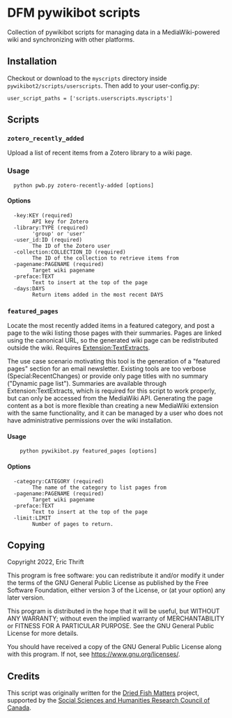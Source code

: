 # DFM pywikibot scripts

Collection of pywikibot scripts for managing data in a MediaWiki-powered wiki
and synchronizing with other platforms.

## Installation

Checkout or download to the `myscripts` directory inside `pywikibot2/scripts/userscripts`. Then add to your user-config.py:

```
user_script_paths = ['scripts.userscripts.myscripts']
```

## Scripts

### `zotero_recently_added`

Upload a list of recent items from a Zotero library to a wiki page.

### Usage

```
  python pwb.py zotero-recently-added [options]
```

#### Options

```
  -key:KEY (required)
        API key for Zotero
  -library:TYPE (required)
        'group' or 'user'
  -user_id:ID (required)
        The ID of the Zotero user
  -collection:COLLECTION_ID (required)
        The ID of the collection to retrieve items from
  -pagename:PAGENAME (required)
        Target wiki pagename
  -preface:TEXT
        Text to insert at the top of the page
  -days:DAYS
        Return items added in the most recent DAYS
```

### `featured_pages`

Locate the most recently added items in a featured category, and post a page
to the wiki listing those pages with their summaries. Pages are linked using
the canonical URL, so the generated wiki page can be redistributed outside the
wiki. Requires [Extension:TextExtracts](https://www.mediawiki.org/wiki/Extension:TextExtracts).

The use case scenario motivating this tool is the generation of a "featured
pages" section for an email newsletter. Existing tools are too verbose
(Special:RecentChanges) or provide only page titles with no summary ("Dynamic
page list"). Summaries are available through Extension:TextExtracts, which is
required for this script to work properly, but can only be accessed from the
MediaWiki API. Generating the page content as a bot is more flexible than
creating a new MediaWiki extension with the same functionality, and it can be
managed by a user who does not have administrative permissions over the wiki
installation.

#### Usage

```
    python pywikibot.py featured_pages [options]
```

#### Options

```
  -category:CATEGORY (required)
        The name of the category to list pages from
  -pagename:PAGENAME (required)
        Target wiki pagename
  -preface:TEXT
        Text to insert at the top of the page
  -limit:LIMIT
        Number of pages to return.
```

## Copying

Copyright 2022, Eric Thrift

This program is free software: you can redistribute it and/or modify
it under the terms of the GNU General Public License as published by
the Free Software Foundation, either version 3 of the License, or
(at your option) any later version.

This program is distributed in the hope that it will be useful,
but WITHOUT ANY WARRANTY; without even the implied warranty of
MERCHANTABILITY or FITNESS FOR A PARTICULAR PURPOSE.  See the
GNU General Public License for more details.

You should have received a copy of the GNU General Public License
along with this program.  If not, see <https://www.gnu.org/licenses/>.

## Credits

This script was originally written for the
[Dried Fish Matters](https://driedfishmatters.org) project, supported
by the [Social Sciences and Humanities Research Council of
Canada](http://sshrc-crsh.gc.ca).
